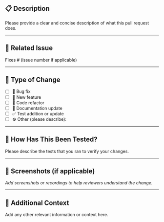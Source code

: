 ## 📋 Description

Please provide a clear and concise description of what this pull request does.

---

## 🔗 Related Issue

Fixes # (issue number if applicable)

---

## 🧩 Type of Change

- [ ] 🐛 Bug fix
- [ ] 🚀 New feature
- [ ] 🧹 Code refactor
- [ ] 📝 Documentation update
- [ ] ✅ Test addition or update
- [ ] ⚙️ Other (please describe):

---

## 🧪 How Has This Been Tested?

Please describe the tests that you ran to verify your changes.

---

## 📸 Screenshots (if applicable)

_Add screenshots or recordings to help reviewers understand the change._

---

## 🧠 Additional Context

Add any other relevant information or context here.
